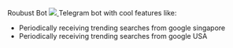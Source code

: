 Roubust Bot
<a href="https://www.python.org/">
  <img src="https://img.shields.io/badge/built%20with-Python3-red.svg" />
</a>
Telegram bot with cool features like:
 - Periodically receiving trending searches from google singapore
 - Periodically receiving trending searches from google USA
 

